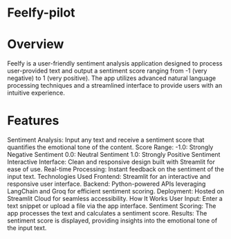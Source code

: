 # Feelfy-pilot

# Overview
Feelfy is a user-friendly sentiment analysis application designed to process user-provided text and output a sentiment score ranging from -1 (very negative) to 1 (very positive). The app utilizes advanced natural language processing techniques and a streamlined interface to provide users with an intuitive experience.

# Features
Sentiment Analysis: Input any text and receive a sentiment score that quantifies the emotional tone of the content.
Score Range:
-1.0: Strongly Negative Sentiment
0.0: Neutral Sentiment
1.0: Strongly Positive Sentiment
Interactive Interface: Clean and responsive design built with Streamlit for ease of use.
Real-time Processing: Instant feedback on the sentiment of the input text.
Technologies Used
Frontend: Streamlit for an interactive and responsive user interface.
Backend: Python-powered APIs leveraging LangChain and Groq for efficient sentiment scoring.
Deployment: Hosted on Streamlit Cloud for seamless accessibility.
How It Works
User Input: Enter a text snippet or upload a file via the app interface.
Sentiment Scoring: The app processes the text and calculates a sentiment score.
Results: The sentiment score is displayed, providing insights into the emotional tone of the input text.

